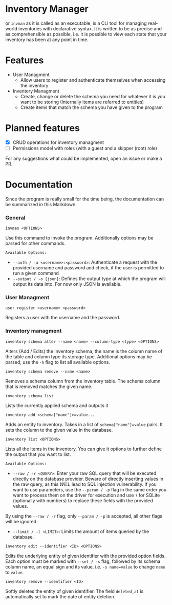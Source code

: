 # Inventory Manager

or `invman` as it is called as an executable, is a CLI tool for managing real-world inventories with declarative syntax. It is written to be as precise and as comprehensible as possible, i.e. it is possible to view each state that your inventory has been at any point in time. 

# Features

* User Managment
  * Allow users to register and authenticate themselves when accessing the inventory
* Inventory Managment
  * Create, change or delete the schema you need for whatever it is you want to be storing (Internally items are referred to entities)
  * Create items that match the schema you have given to the program
  
# Planned features

- [x] CRUD operations for inventory managment
- [ ] Permissions model with roles (with a guest and a skipper (root) role)

For any suggestions what could be implemented, open an issue or make a PR.

# Documentation

Since the program is really small for the time being, the documentation can be summarized in this Markdown.

### General

`invman <OPTIONS>`

Use this command to invoke the program. Additionally options may be parsed for other commands.

`Available Options:`
- `--auth / -a <username>:<password>`: Authenticate a request with the provided username and password and check, if the user is permitted to run a given command
- `--output / -o [json]`: Defines the output type at which the program will output its data into. For now only JSON is available.

### User Managment

`user register <username> <password>`

Registers a user with the username and the password.

### Inventory managment

`inventory schema alter --name <name> --column-type <type> <OPTIONS>`

Alters (Add / Edits) the inventory schema, the name is the column name of the table and column type its storage type. Additional options may be parsed, use the `-h` flag to list all available options.

`inventory schema remove --name <name>`

Removes a schema column from the inventory table. The schema column that is removed matches the given name.

`inventory schema list`

Lists the currently applied schema and outputs it

`inventory add <schema["name"]>=value...`

Adds an entity to inventory. Takes in a list of `schema["name"]=value` pairs. It sets the column to the given value in the database.

`inventory list <OPTIONS>`

Lists all the items in the inventory. You can give it options to further define the output that you want to list.

`Available Options:`
- `--raw / -r <QUERY>`: Enter your raw SQL query that will be executed directly on the database provider. Beware of directly inserting values in the raw query, as this _WILL_ lead to SQL injection vulnerability. If you want to use parameters, use the `--param / -p` flag in the same order you want to process them on the driver for execution and use `?` for SQLite (optionally with numbers) to replace these fields with the provided values.

By using the `--raw / -r` flag, only `--param / -p` is accepted, all other flags will be ignored

- `--limit / -l <LIMIT>`: Limits the amount of items queried by the database.

`inventory edit --identifier <ID> <OPTIONS>`

Edits the underlying entity of given identifier with the provided option fields. Each option must be marked with `--set / -s` flag, followed by its schema column name, an equal sign and its value, i.e. `-s name=value` to change `name` to `value`.

`inventory remove --identifier <ID>`

Softly deletes the entity of given identifier. The field `deleted_at` is automatically set to mark the date of entity deletion. 
